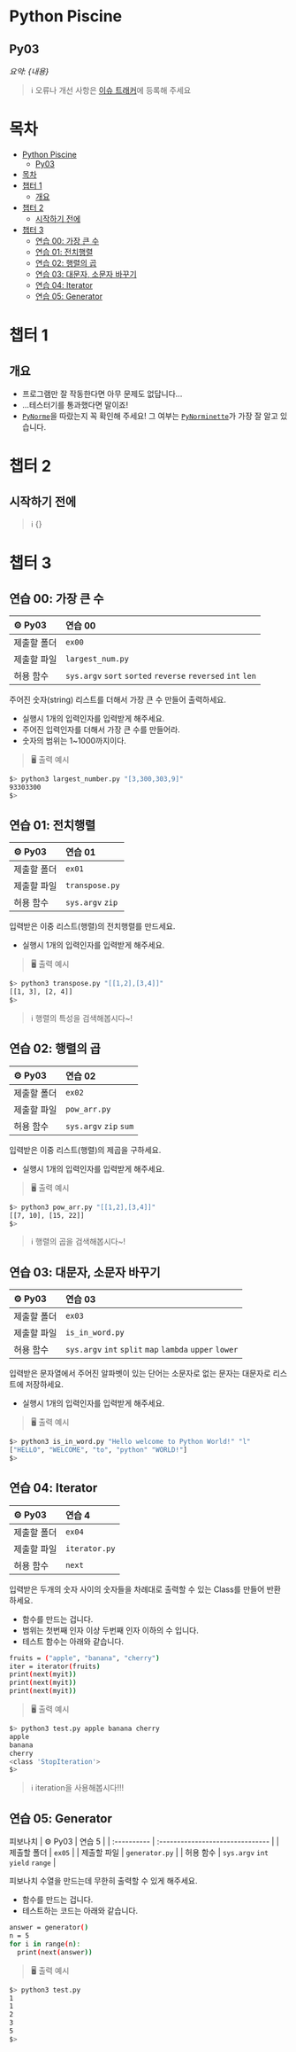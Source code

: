 # Python Piscine

## Py03

_요약: {내용}_

> :information_source: 오류나 개선 사항은 [이슈 트래커](https://github.com/youkim005/PythonFromHell/issues)에 등록해 주세요

# 목차
- [Python Piscine](#python-piscine)
  - [Py03](#py03)
- [목차](#목차)
- [챕터 1](#챕터-1)
  - [개요](#개요)
- [챕터 2](#챕터-2)
  - [시작하기 전에](#시작하기-전에)
- [챕터 3](#챕터-3)
  - [연습 00: 가장 큰 수](#연습-00-가장-큰-수)
  - [연습 01: 전치행렬](#연습-01-전치행렬)
  - [연습 02: 행렬의 곱](#연습-02-행렬의-곱)
  - [연습 03: 대문자, 소문자 바꾸기](#연습-03-대문자-소문자-바꾸기)
  - [연습 04: Iterator](#연습-04-iterator)
  - [연습 05: Generator](#연습-05-generator)

# 챕터 1

## 개요

- 프로그램만 잘 작동한다면 아무 문제도 없답니다...
- ...테스터기를 통과했다면 말이죠!
- [`PyNorme`](../README.md#PyNorme)을 따랐는지 꼭 확인해 주세요! 그 여부는 [`PyNorminette`](../README.md#PyNorminette)가 가장 잘 알고 있습니다.

# 챕터 2

## 시작하기 전에

> :information_source: {}

# 챕터 3

## 연습 00: 가장 큰 수

| :gear: Py03 | 연습 00                                                     |
| :---------- | :---------------------------------------------------------- |
| 제출할 폴더 | `ex00`                                                      |
| 제출할 파일 | `largest_num.py`                                            |
| 허용 함수   | `sys.argv` `sort` `sorted` `reverse` `reversed` `int` `len` |

주어진 숫자(string) 리스트를 더해서 가장 큰 수 만들어 출력하세요.
- 실행시 1개의 입력인자를 입력받게 해주세요.
- 주어진 입력인자를 더해서 가장 큰 수를 만들어라.
- 숫자의 범위는 1~1000까지이다.

> :desktop_computer: 출력 예시

```bash
$> python3 largest_number.py "[3,300,303,9]"
93303300
$>
```

## 연습 01: 전치행렬

| :gear: Py03 | 연습 01          |
| :---------- | :--------------- |
| 제출할 폴더 | `ex01`           |
| 제출할 파일 | `transpose.py`   |
| 허용 함수   | `sys.argv` `zip` |

입력받은 이중 리스트(행렬)의 전치행렬를 만드세요.
- 실행시 1개의 입력인자를 입력받게 해주세요.

> :desktop_computer: 출력 예시

```bash
$> python3 transpose.py "[[1,2],[3,4]]"
[[1, 3], [2, 4]]
$>
```

> :information_source: 행렬의 특성을 검색해봅시다~!

## 연습 02: 행렬의 곱

| :gear: Py03 | 연습 02                |
| :---------- | :--------------------- |
| 제출할 폴더 | `ex02`                 |
| 제출할 파일 | `pow_arr.py`           |
| 허용 함수   | `sys.argv` `zip` `sum` |

입력받은 이중 리스트(행렬)의 제곱을 구하세요.
- 실행시 1개의 입력인자를 입력받게 해주세요.

> :desktop_computer: 출력 예시

```bash
$> python3 pow_arr.py "[[1,2],[3,4]]"
[[7, 10], [15, 22]]
$> 
```

> :information_source: 행렬의 곱을 검색해봅시다~!

## 연습 03: 대문자, 소문자 바꾸기

| :gear: Py03 | 연습 03                                                 |
| :---------- | :------------------------------------------------------ |
| 제출할 폴더 | `ex03`                                                  |
| 제출할 파일 | `is_in_word.py`                                         |
| 허용 함수   | `sys.argv` `int` `split` `map` `lambda` `upper` `lower` |

입력받은 문자열에서 주어진 알파벳이 있는 단어는 소문자로 없는 문자는 대문자로 리스트에 저장하세요.
- 실행시 1개의 입력인자를 입력받게 해주세요.

> :desktop_computer: 출력 예시

```bash
$> python3 is_in_word.py "Hello welcome to Python World!" "l"
["HELLO", "WELCOME", "to", "python" "WORLD!"]
$>
```

## 연습 04: Iterator

| :gear: Py03 | 연습 4        |
| :---------- | :------------ |
| 제출할 폴더 | `ex04`        |
| 제출할 파일 | `iterator.py` |
| 허용 함수   | `next`        |

입력받은 두개의 숫자 사이의 숫자들을 차례대로 출력할 수 있는 Class를 만들어 반환하세요.
- 함수를 만드는 겁니다.
- 범위는 첫번째 인자 이상 두번째 인자 이하의 수 입니다. 
- 테스트 함수는 아래와 같습니다.
```bash
fruits = ("apple", "banana", "cherry")
iter = iterator(fruits)
print(next(myit))
print(next(myit))
print(next(myit))
```

> :desktop_computer: 출력 예시

```bash
$> python3 test.py apple banana cherry
apple
banana
cherry
<class 'StopIteration'>
$>
```

> :information_source: iteration을 사용해봅시다!!!
## 연습 05: Generator
피보나치
| :gear: Py03 | 연습 5                           |
| :---------- | :------------------------------- |
| 제출할 폴더 | `ex05`                           |
| 제출할 파일 | `generator.py`                   |
| 허용 함수   | `sys.argv` `int` `yield` `range` |

피보나치 수열을 만드는데 무한히 출력할 수 있게 해주세요.
- 함수를 만드는 겁니다.
- 테스트하는 코드는 아래와 같습니다.
```bash
answer = generator()
n = 5
for i in range(n):
  print(next(answer))
```

> :desktop_computer: 출력 예시

```bash
$> python3 test.py
1
1
2
3
5
$>
```